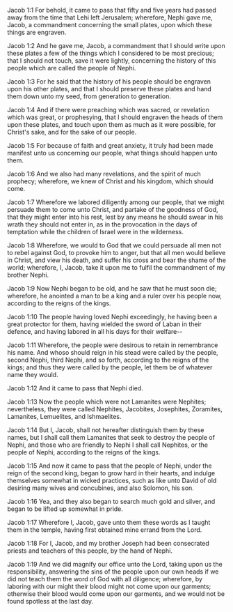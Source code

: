 Jacob 1:1 For behold, it came to pass that fifty and five years had
passed away from the time that Lehi left Jerusalem; wherefore, Nephi
gave me, Jacob, a commandment concerning the small plates, upon which
these things are engraven.

Jacob 1:2 And he gave me, Jacob, a commandment that I should write upon
these plates a few of the things which I considered to be most precious;
that I should not touch, save it were lightly, concerning the history of
this people which are called the people of Nephi.

Jacob 1:3 For he said that the history of his people should be engraven
upon his other plates, and that I should preserve these plates and hand
them down unto my seed, from generation to generation.

Jacob 1:4 And if there were preaching which was sacred, or revelation
which was great, or prophesying, that I should engraven the heads of
them upon these plates, and touch upon them as much as it were possible,
for Christ's sake, and for the sake of our people.

Jacob 1:5 For because of faith and great anxiety, it truly had been made
manifest unto us concerning our people, what things should happen unto
them.

Jacob 1:6 And we also had many revelations, and the spirit of much
prophecy; wherefore, we knew of Christ and his kingdom, which should
come.

Jacob 1:7 Wherefore we labored diligently among our people, that we
might persuade them to come unto Christ, and partake of the goodness of
God, that they might enter into his rest, lest by any means he should
swear in his wrath they should not enter in, as in the provocation in
the days of temptation while the children of Israel were in the
wilderness.

Jacob 1:8 Wherefore, we would to God that we could persuade all men not
to rebel against God, to provoke him to anger, but that all men would
believe in Christ, and view his death, and suffer his cross and bear the
shame of the world; wherefore, I, Jacob, take it upon me to fulfil the
commandment of my brother Nephi.

Jacob 1:9 Now Nephi began to be old, and he saw that he must soon die;
wherefore, he anointed a man to be a king and a ruler over his people
now, according to the reigns of the kings.

Jacob 1:10 The people having loved Nephi exceedingly, he having been a
great protector for them, having wielded the sword of Laban in their
defence, and having labored in all his days for their welfare--

Jacob 1:11 Wherefore, the people were desirous to retain in remembrance
his name. And whoso should reign in his stead were called by the people,
second Nephi, third Nephi, and so forth, according to the reigns of the
kings; and thus they were called by the people, let them be of whatever
name they would.

Jacob 1:12 And it came to pass that Nephi died.

Jacob 1:13 Now the people which were not Lamanites were Nephites;
nevertheless, they were called Nephites, Jacobites, Josephites,
Zoramites, Lamanites, Lemuelites, and Ishmaelites.

Jacob 1:14 But I, Jacob, shall not hereafter distinguish them by these
names, but I shall call them Lamanites that seek to destroy the people
of Nephi, and those who are friendly to Nephi I shall call Nephites, or
the people of Nephi, according to the reigns of the kings.

Jacob 1:15 And now it came to pass that the people of Nephi, under the
reign of the second king, began to grow hard in their hearts, and
indulge themselves somewhat in wicked practices, such as like unto David
of old desiring many wives and concubines, and also Solomon, his son.

Jacob 1:16 Yea, and they also began to search much gold and silver, and
began to be lifted up somewhat in pride.

Jacob 1:17 Wherefore I, Jacob, gave unto them these words as I taught
them in the temple, having first obtained mine errand from the Lord.

Jacob 1:18 For I, Jacob, and my brother Joseph had been consecrated
priests and teachers of this people, by the hand of Nephi.

Jacob 1:19 And we did magnify our office unto the Lord, taking upon us
the responsibility, answering the sins of the people upon our own heads
if we did not teach them the word of God with all diligence; wherefore,
by laboring with our might their blood might not come upon our garments;
otherwise their blood would come upon our garments, and we would not be
found spotless at the last day.

